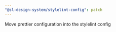 ```yaml
---
"@sl-design-system/stylelint-config": patch
---
```


Move prettier configuration into the stylelint config
